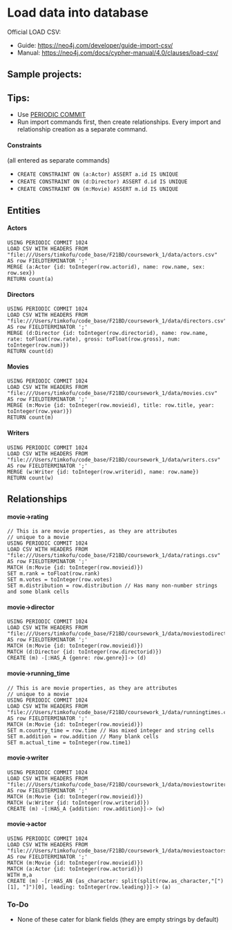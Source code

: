# Load data into database
Official LOAD CSV:
- Guide: https://neo4j.com/developer/guide-import-csv/
- Manual: https://neo4j.com/docs/cypher-manual/4.0/clauses/load-csv/

Sample projects:
- 


## Tips:
- Use [PERIODIC COMMIT](https://neo4j.com/docs/cypher-manual/current/query-tuning/using/#query-using-periodic-commit-hint)
- Run import commands first, then create relationships. Every import and relationship creation as a separate command.

#### Constraints
(all entered as separate commands)
- `CREATE CONSTRAINT ON (a:Actor) ASSERT a.id IS UNIQUE`
- `CREATE CONSTRAINT ON (d:Director) ASSERT d.id IS UNIQUE`
- `CREATE CONSTRAINT ON (m:Movie) ASSERT m.id IS UNIQUE`


## Entities 
#### Actors
    USING PERIODIC COMMIT 1024
    LOAD CSV WITH HEADERS FROM "file:///Users/timkofu/code_base/F21BD/coursework_1/data/actors.csv" AS row FIELDTERMINATOR ';'
    MERGE (a:Actor {id: toInteger(row.actorid), name: row.name, sex: row.sex})
    RETURN count(a)

#### Directors
    USING PERIODIC COMMIT 1024
    LOAD CSV WITH HEADERS FROM "file:///Users/timkofu/code_base/F21BD/coursework_1/data/directors.csv" AS row FIELDTERMINATOR ';'
    MERGE (d:Director {id: toInteger(row.directorid), name: row.name, rate: toFloat(row.rate), gross: toFloat(row.gross), num: toInteger(row.num)})
    RETURN count(d)

#### Movies
    USING PERIODIC COMMIT 1024
    LOAD CSV WITH HEADERS FROM "file:///Users/timkofu/code_base/F21BD/coursework_1/data/movies.csv" AS row FIELDTERMINATOR ';'
    MERGE (m:Movie {id: toInteger(row.movieid), title: row.title, year: toInteger(row.year)})
    RETURN count(m)

#### Writers
    USING PERIODIC COMMIT 1024
    LOAD CSV WITH HEADERS FROM "file:///Users/timkofu/code_base/F21BD/coursework_1/data/writers.csv" AS row FIELDTERMINATOR ';'
    MERGE (w:Writer {id: toInteger(row.writerid), name: row.name})
    RETURN count(w)

## Relationships

#### movie->rating
    // This is are movie properties, as they are attributes
    // unique to a movie
    USING PERIODIC COMMIT 1024
    LOAD CSV WITH HEADERS FROM "file:///Users/timkofu/code_base/F21BD/coursework_1/data/ratings.csv" AS row FIELDTERMINATOR ';'
    MATCH (m:Movie {id: toInteger(row.movieid)})
    SET m.rank = toFloat(row.rank)
    SET m.votes = toInteger(row.votes)
    SET m.distribution = row.distribution // Has many non-number strings and some blank cells

#### movie->director
    USING PERIODIC COMMIT 1024
    LOAD CSV WITH HEADERS FROM "file:///Users/timkofu/code_base/F21BD/coursework_1/data/moviestodirectors.csv" AS row FIELDTERMINATOR ';'
    MATCH (m:Movie {id: toInteger(row.movieid)})
    MATCH (d:Director {id: toInteger(row.directorid)})
    CREATE (m) -[:HAS_A {genre: row.genre}]-> (d)

#### movie->running_time
    // This is are movie properties, as they are attributes
    // unique to a movie
    USING PERIODIC COMMIT 1024
    LOAD CSV WITH HEADERS FROM "file:///Users/timkofu/code_base/F21BD/coursework_1/data/runningtimes.csv" AS row FIELDTERMINATOR ';'
    MATCH (m:Movie {id: toInteger(row.movieid)})
    SET m.country_time = row.time // Has mixed integer and string cells
    SET m.addition = row.addition // Many blank cells
    SET m.actual_time = toInteger(row.time1)

#### movie->writer
    USING PERIODIC COMMIT 1024
    LOAD CSV WITH HEADERS FROM "file:///Users/timkofu/code_base/F21BD/coursework_1/data/moviestowriters.csv" AS row FIELDTERMINATOR ';'
    MATCH (m:Movie {id: toInteger(row.movieid)})
    MATCH (w:Writer {id: toInteger(row.writerid)})
    CREATE (m) -[:HAS_A {addition: row.addition}]-> (w)


#### movie->actor
    USING PERIODIC COMMIT 1024
    LOAD CSV WITH HEADERS FROM "file:///Users/timkofu/code_base/F21BD/coursework_1/data/moviestoactors.csv" AS row FIELDTERMINATOR ';'
    MATCH (m:Movie {id: toInteger(row.movieid)})
    MATCH (a:Actor {id: toInteger(row.actorid)})
    WITH m,a
    CREATE (m) -[r:HAS_AN {as_character: split(split(row.as_character,"[")[1], "]")[0], leading: toInteger(row.leading)}]-> (a)


### To-Do
- None of these cater for blank fields (they are empty strings by default)
